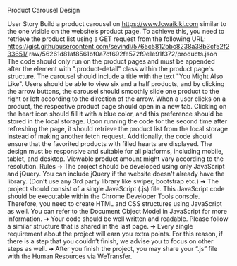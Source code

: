 Product Carousel Design

User Story
Build a product carousel on https://www.lcwaikiki.com similar to the one visible on
the website’s product page.
To achieve this, you need to retrieve the product list using a GET request from the
following URL:
https://gist.githubusercontent.com/sevindi/5765c5812bbc8238a38b3cf52f233651/
raw/56261d81af8561bf0a7cf692fe572f9e1e91f372/products.json
The code should only run on the product pages and must be appended after the
element with ".product-detail" class within the product page's structure.
The carousel should include a title with the text "You Might Also Like". Users should
be able to view six and a half products, and by clicking the arrow buttons, the
carousel should smoothly slide one product to the right or left according to the
direction of the arrow.
When a user clicks on a product, the respective product page should open in a new
tab. Clicking on the heart icon should fill it with a blue color, and this preference
should be stored in the local storage.
Upon running the code for the second time after refreshing the page, it should
retrieve the product list from the local storage instead of making another fetch
request. Additionally, the code should ensure that the favorited products with filled
hearts are displayed.
The design must be responsive and suitable for all platforms, including mobile,
tablet, and desktop. Viewable product amount might vary according to the
resolution.
Rules
➔ The project should be developed using only JavaScript and jQuery. You can include
jQuery if the website doesn't already have the library. (Don’t use any 3rd party
library like swiper, bootstrap etc.)
➔ The project should consist of a single JavaScript (.js) file. This JavaScript code
should be executable within the Chrome Developer Tools console. Therefore, you
need to create HTML and CSS structures using JavaScript as well. You can refer to
the Document Object Model in JavaScript for more information.
➔ Your code should be well written and readable. Please follow a similar structure that
is shared in the last page.
➔ Every single requirement about the project will earn you extra points. For this
reason, if there is a step that you couldn’t finish, we advise you to focus on other
steps as well.
➔ After you finish the project, you may share your “.js” file with the Human Resources
via WeTransfer.
